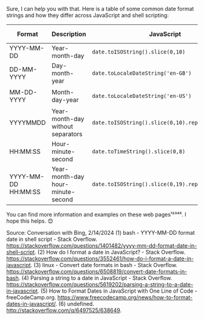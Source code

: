 Sure, I can help you with that. Here is a table of some common date format strings and how they differ across JavaScript and shell scripting:

| Format | Description | JavaScript | Shell Scripting |
| --- | --- | --- | --- |
| YYYY-MM-DD | Year-month-day | `date.toISOString().slice(0,10)` | `date +%F` |
| DD-MM-YYYY | Day-month-year | `date.toLocaleDateString('en-GB')` | `date +%d-%m-%Y` |
| MM-DD-YYYY | Month-day-year | `date.toLocaleDateString('en-US')` | `date +%m-%d-%Y` |
| YYYYMMDD | Year-month-day without separators | `date.toISOString().slice(0,10).replace(/-/g,'')` | `date +%Y%m%d` |
| HH:MM:SS | Hour-minute-second | `date.toTimeString().slice(0,8)` | `date +%T` |
| YYYY-MM-DD HH:MM:SS | Year-month-day hour-minute-second | `date.toISOString().slice(0,19).replace('T',' ')` | `date +%F\ %T` |

You can find more information and examples on these web pages¹²³⁴⁵. I hope this helps. 😊

Source: Conversation with Bing, 2/14/2024
(1) bash - YYYY-MM-DD format date in shell script - Stack Overflow. https://stackoverflow.com/questions/1401482/yyyy-mm-dd-format-date-in-shell-script.
(2) How do I format a date in JavaScript? - Stack Overflow. https://stackoverflow.com/questions/3552461/how-do-i-format-a-date-in-javascript.
(3) linux - Convert date formats in bash - Stack Overflow. https://stackoverflow.com/questions/6508819/convert-date-formats-in-bash.
(4) Parsing a string to a date in JavaScript - Stack Overflow. https://stackoverflow.com/questions/5619202/parsing-a-string-to-a-date-in-javascript.
(5) How to Format Dates in JavaScript with One Line of Code - freeCodeCamp.org. https://www.freecodecamp.org/news/how-to-format-dates-in-javascript/.
(6) undefined. http://stackoverflow.com/q/6497525/638649.